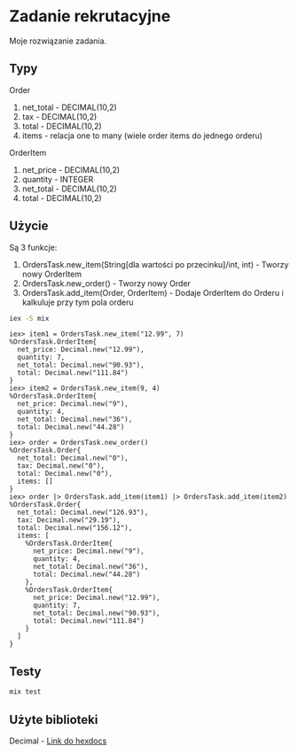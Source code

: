 # Zadanie rekrutacyjne

Moje rozwiązanie zadania.

## Typy

Order
1. net_total - DECIMAL(10,2)
2. tax - DECIMAL(10,2)
3. total - DECIMAL(10,2)
4. items - relacja one to many (wiele order items do jednego orderu)

OrderItem
1. net_price - DECIMAL(10,2)
2. quantity - INTEGER
3. net_total - DECIMAL(10,2)
4. total - DECIMAL(10,2)

## Użycie
Są 3 funkcje:
1. OrdersTask.new_item(String[dla wartości po przecinku]/int, int) - Tworzy nowy OrderItem
2. OrdersTask.new_order() - Tworzy nowy Order
3. OrdersTask.add_item(Order, OrderItem) - Dodaje OrderItem do Orderu i kalkuluje przy tym pola orderu

```bash
iex -S mix
```

```iex
iex> item1 = OrdersTask.new_item("12.99", 7)
%OrdersTask.OrderItem{
  net_price: Decimal.new("12.99"),
  quantity: 7,
  net_total: Decimal.new("90.93"),
  total: Decimal.new("111.84")
}
iex> item2 = OrdersTask.new_item(9, 4)
%OrdersTask.OrderItem{
  net_price: Decimal.new("9"),
  quantity: 4,
  net_total: Decimal.new("36"),
  total: Decimal.new("44.28")
}
iex> order = OrdersTask.new_order()
%OrdersTask.Order{
  net_total: Decimal.new("0"),
  tax: Decimal.new("0"),
  total: Decimal.new("0"),
  items: []
}
iex> order |> OrdersTask.add_item(item1) |> OrdersTask.add_item(item2)
%OrdersTask.Order{
  net_total: Decimal.new("126.93"),
  tax: Decimal.new("29.19"),
  total: Decimal.new("156.12"),
  items: [
    %OrdersTask.OrderItem{
      net_price: Decimal.new("9"),
      quantity: 4,
      net_total: Decimal.new("36"),
      total: Decimal.new("44.28")
    },
    %OrdersTask.OrderItem{
      net_price: Decimal.new("12.99"),
      quantity: 7,
      net_total: Decimal.new("90.93"),
      total: Decimal.new("111.84")
    }
  ]
}
```

## Testy
```bash
mix test
```

## Użyte biblioteki

Decimal - [Link do hexdocs](https://hexdocs.pm/decimal/readme.html)